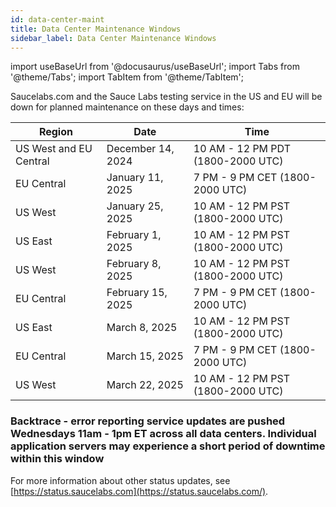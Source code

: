 ```yaml
---
id: data-center-maint
title: Data Center Maintenance Windows
sidebar_label: Data Center Maintenance Windows
---
```


import useBaseUrl from '@docusaurus/useBaseUrl';
import Tabs from '@theme/Tabs';
import TabItem from '@theme/TabItem';

Saucelabs.com and the Sauce Labs testing service in the US and EU will be down for planned maintenance on these days and times:

| Region     | Date               | Time                           |
| ---------- | ------------------ | ------------------------------ |
| US West and EU Central | December 14, 2024  | 10 AM - 12 PM PDT (1800-2000 UTC)|
| EU Central | January 11, 2025   | 7 PM - 9 PM CET (1800-2000 UTC) |
| US West    | January 25, 2025   | 10 AM - 12 PM PST (1800-2000 UTC) |
| US East    | February 1, 2025   | 10 AM - 12 PM PST (1800-2000 UTC) |
| US West    | February 8, 2025   | 10 AM - 12 PM PST (1800-2000 UTC) |
| EU Central | February 15, 2025  | 7 PM - 9 PM CET (1800-2000 UTC) |
| US East    | March 8, 2025      | 10 AM - 12 PM PST (1800-2000 UTC) |
| EU Central | March 15, 2025     | 7 PM - 9 PM CET (1800-2000 UTC) |
| US West    | March 22, 2025     | 10 AM - 12 PM PST (1800-2000 UTC) |

### Backtrace - error reporting service updates are pushed Wednesdays 11am - 1pm ET across all data centers. Individual application servers may experience a short period of downtime within this window

For more information about other status updates, see [https://status.saucelabs.com](https://status.saucelabs.com/).
